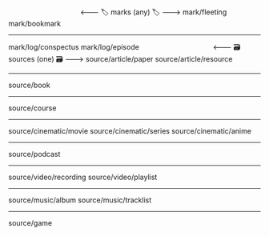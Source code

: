 ⠀⠀⠀⠀⠀⠀⠀⠀⠀⠀⠀⠀⠀⠀<--- 🏷️ marks (any) 🏷️ --->
mark/fleeting
mark/bookmark
___
mark/log/conspectus
mark/log/episode
⠀⠀⠀⠀⠀⠀⠀⠀⠀⠀⠀⠀⠀⠀<--- 🗃️ sources (one) 🗃️ --->
source/article/paper
source/article/resource
___
source/book
___
source/course
___
source/cinematic/movie
source/cinematic/series
source/cinematic/anime
___
source/podcast
___
source/video/recording
source/video/playlist
___
source/music/album
source/music/tracklist
___
source/game